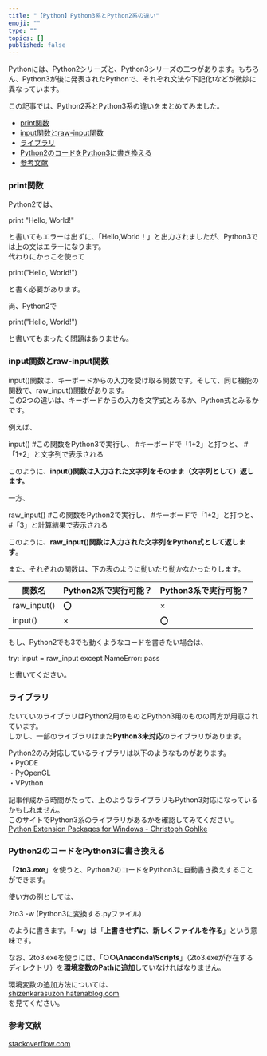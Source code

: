 ```yaml
---
title: "【Python】Python3系とPython2系の違い"
emoji: ""
type: ""
topics: []
published: false
---
```


Pythonには、Python2シリーズと、Python3シリーズの二つがあります。もちろん、Python3が後に発表されたPythonで、それぞれ文法や下記化tなどが微妙に異なっています。

この記事では、Python2系とPython3系の違いをまとめてみました。  
  
* [print関数](#print関数)
* [input関数とraw-input関数](#input関数とraw-input関数)
* [ライブラリ](#ライブラリ)
* [Python2のコードをPython3に書き換える](#Python2のコードをPython3に書き換える)
* [参考文献](#参考文献)

### print関数

Python2では、

print "Hello, World!"

と書いてもエラーは出ずに、「Hello,World！」と出力されましたが、Python3では上の文はエラーになります。  
代わりにかっこを使って

print("Hello, World!")

と書く必要があります。

尚、Python2で

print("Hello, World!")

と書いてもまったく問題はありません。  
  
### input関数とraw-input関数

input()関数は、キーボードからの入力を受け取る関数です。そして、同じ機能の関数で、raw\_input()関数があります。  
この2つの違いは、キーボードからの入力を文字式とみるか、Python式とみるかです。

例えば、

input()
#この関数をPython3で実行し、
#キーボードで「1+2」と打つと、
#「1+2」と文字列で表示される

このように、**input()関数は入力された文字列をそのまま（文字列として）返します。**

一方、

raw_input()
#この関数をPython2で実行し、
#キーボードで「1+2」と打つと、
#「3」と計算結果で表示される

このように、**raw\_input()関数は入力された文字列をPython式として返します**。

  
また、それぞれの関数は、下の表のように動いたり動かなかったりします。

| 関数名          | Python2系で実行可能？ | Python3系で実行可能？ |
| ------------ | -------------- | -------------- |
| raw\_input() | **〇**          | ×              |
| input()      | ×              | **〇**          |

  
もし、Python2でも3でも動くようなコードを書きたい場合は、

try:
    input = raw_input
except NameError:
    pass

と書いてください。  
  
### ライブラリ

たいていのライブラリはPython2用のものとPython3用のものの両方が用意されています。  
しかし、一部のライブラリはまだ**Python3未対応**のライブラリがあります。

Python2のみ対応しているライブラリは以下のようなものがあります。  
・PyODE  
・PyOpenGL  
・VPython

記事作成から時間がたって、上のようなライブラリもPython3対応になっているかもしれません。  
このサイトでPython3系のライブラリがあるかを確認してみてください。  
[Python Extension Packages for Windows - Christoph Gohlke](https://www.lfd.uci.edu/~gohlke/pythonlibs/)

  
### Python2のコードをPython3に書き換える

「**2to3.exe**」を使うと、Python2のコードをPython3に自動書き換えすることができます。

使い方の例としては、

2to3 -w (Python3に変換する.pyファイル)

のように書きます。「**\-w**」は「**上書きせずに、新しくファイルを作る**」という意味です。

なお、2to3.exeを使うには、「**○○\\Anaconda\\Scripts**」（2to3.exeが存在するディレクトリ）を**環境変数のPathに追加**していなければなりません。

環境変数の追加方法については、  
[shizenkarasuzon.hatenablog.com](https://shizenkarasuzon.hatenablog.com/entry/2018/10/29/220446#3%E7%92%B0%E5%A2%83%E5%A4%89%E6%95%B0%E3%81%AE%E8%A8%AD%E5%AE%9A)  
を見てください。  
  
  
### 参考文献

[stackoverflow.com](https://stackoverflow.com/questions/21731043/use-of-input-raw-input-in-python-2-and-3)
